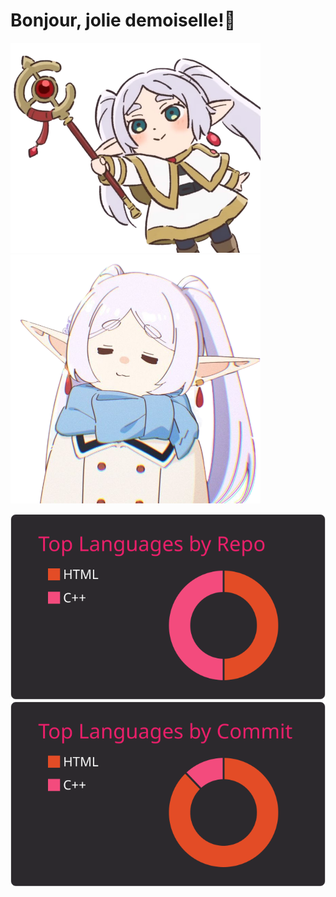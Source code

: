 # Bonjour, jolie demoiselle!👋
<div id="header" align="left">
  <img src="Screenshot_2023-11-30_231327-removebg.png" width="400"/>
  <img src="z5033005982882_ac2ad52fc792813fe83cc8d795504f4a-PhotoRoom.png-PhotoRoom.png" width="400"/>
</div>

[![](https://raw.githubusercontent.com/niifuji/niifuji/master/profile-summary-card-output/monokai/1-repos-per-language.svg)](https://github.com/vn7n24fzkq/github-profile-summary-cards) [![](https://raw.githubusercontent.com/niifuji/niifuji/master/profile-summary-card-output/monokai/2-most-commit-language.svg)](https://github.com/vn7n24fzkq/github-profile-summary-cards)

